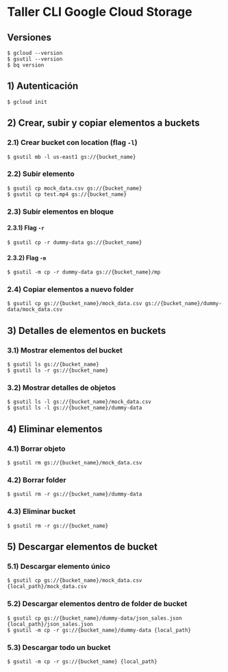 # Taller CLI Google Cloud Storage

## Versiones
`$ gcloud --version`  
`$ gsutil --version`  
`$ bq version`  

## 1) Autenticación
`$ gcloud init`  

## 2) Crear, subir y copiar elementos a buckets
### 2.1) Crear bucket con location (flag `-l`)
`$ gsutil mb -l us-east1 gs://{bucket_name}`  

### 2.2) Subir elemento
`$ gsutil cp mock_data.csv gs://{bucket_name}`  
`$ gsutil cp test.mp4 gs://{bucket_name}`  

### 2.3) Subir elementos en bloque
#### 2.3.1) Flag `-r`
`$ gsutil cp -r dummy-data gs://{bucket_name}`  

#### 2.3.2) Flag `-m`
`$ gsutil -m cp -r dummy-data gs://{bucket_name}/mp`  

### 2.4) Copiar elementos a nuevo folder
`$ gsutil cp gs://{bucket_name}/mock_data.csv gs://{bucket_name}/dummy-data/mock_data.csv`  

## 3) Detalles de elementos en buckets
### 3.1) Mostrar elementos del bucket
`$ gsutil ls gs://{bucket_name}`  
`$ gsutil ls -r gs://{bucket_name}`  

### 3.2) Mostrar detalles de objetos
`$ gsutil ls -l gs://{bucket_name}/mock_data.csv`  
`$ gsutil ls -l gs://{bucket_name}/dummy-data`  

## 4) Eliminar elementos
### 4.1) Borrar objeto
`$ gsutil rm gs://{bucket_name}/mock_data.csv`  

### 4.2) Borrar folder
`$ gsutil rm -r gs://{bucket_name}/dummy-data`  

### 4.3) Eliminar bucket
`$ gsutil rm -r gs://{bucket_name}`  

## 5) Descargar elementos de bucket
### 5.1) Descargar elemento único
`$ gsutil cp gs://{bucket_name}/mock_data.csv {local_path}/mock_data.csv`  

### 5.2) Descargar elementos dentro de folder de bucket
`$ gsutil cp gs://{bucket_name}/dummy-data/json_sales.json {local_path}/json_sales.json`  
`$ gsutil -m cp -r gs://{bucket_name}/dummy-data {local_path}`  

### 5.3) Descargar todo un bucket
`$ gsutil -m cp -r gs://{bucket_name} {local_path}`  